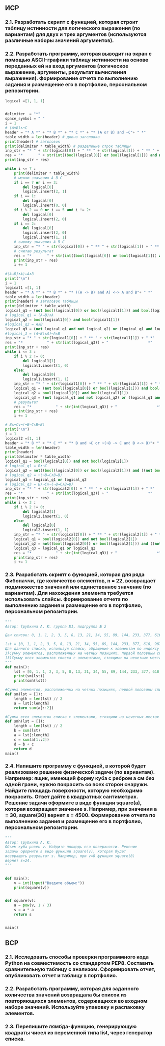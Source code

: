 ## ИСР

### 2.1. Разработать скрипт с функцией, которая строит таблицу истинности для логического выражения (по вариантам) для двух и трех аргументов (используются различные наборы значений аргументов). 


### 2.2. Разработать программу, которая выводит на экран с помощью ASCII-графики таблицу истинности на основе переданных ей на вход аргументов (логическое выражение, аргументы, результат вычисления выражения). Формирование отчета по выполнению задания и размещение его в портфолио, персональном репозитории. 

```python
logical =[1, 1, 1]


delimiter  = "*"
space_symbol = " "
i = 1
# (A∨B)∧¬C
header = "* A *" + "* B *" + "* C *" + "* (A or B) and ¬C"+ " *"
table_width = len(header) # длина заголовка
print(header) # заголовок
print(delimiter * table_width) # разделение строк таблицы
inp_str = "* " + str(logical[0]) + " ** " + str(logical[1]) + " ** " + str(logical[2]) + " *"
res = "*       " + str(int((bool(logical[0]) or bool(logical[1])) and not bool(logical[2]))) + "         *"
print(inp_str + res)

while i <= 7 :
    print(delimiter * table_width)
    # меняю значения A B C
    if i == 7 or i == 3:
        del logical[0]
        logical.insert(2, 1)
    if i == 1:
        del logical[0]
        logical.insert(0, 0) 
    if i % 2 == 0 or i == 5 and i != 2:
        del logical[0]
        logical.insert(2, 0) 
    if i == 2:
        del logical[0]
        logical.insert(2, 0)
        logical.insert(1, 1)
    # вывожу значения A B C
    inp_str = "* " + str(logical[0]) + " ** " + str(logical[1]) + " ** " + str(logical[2]) + " *"
    # считаю результат
    res = "*       " + str(int((bool(logical[0]) or bool(logical[1])) and not bool(logical[2]))) + "         *"
    print(inp_str + res)
    i += 1
    
#(A→B)∧A)↔A∧B
print("\n")
i = 1
logical1 =[1, 1]
header = "* A *" + "* B *" + "* ((A -> B) and A) <-> A and B"+ " *"
table_width = len(header)
print(header) # заголовок таблицы
print(delimiter * table_width)
logical_q1 = (not bool(logical1[0]) or bool(logical1[1])) and bool(logical1[0]) 
# logical_q1 = (A→B)∧A
logical_q2 = bool(logical1[0]) and bool(logical1[1])
#logical_q2 = A∧B
logical_q3 = (not logical_q1 and not logical_q2) or (logical_q1 and logical_q2)
#logical_3 = (A→B)∧A)↔A∧B
inp_str = "* " + str(logical1[0]) + " ** " + str(logical1[1]) + " *"
res = "*           " + str(int(logical_q3)) + "                  *"
print(inp_str + res)
while i <= 3 :
    if i % 2 != 0:
        del logical1[1]
        logical1.insert(1, 0)
    else:
        del logical1[0]
        logical1.insert(1, 1)
    inp_str = "* " + str(logical1[0]) + " ** " + str(logical1[1]) + " *"
    logical_q1 = (not bool(logical1[0]) or bool(logical1[1])) and bool(logical1[0])
    logical_q2 = bool(logical1[0]) and bool(logical1[1])
    logical_q3 = (not logical_q1 and not logical_q2) or (logical_q1 and logical_q2)
    # результат 
    res = "*           " + str(int(logical_q3)) + "                  *"
    print(inp_str + res)
    i += 1

# B∧¬C∨¬(¬B→C∧B↔B)
print("\n")
i = 1
logical2 =[1, 1]
header = "* B *" + "* C *" + "* B and ¬C or ¬(¬B -> C and B <-> B)"+ " *"
table_width = len(header)
print(header)
print(delimiter * table_width)
logical_q1 = bool(logical2[0]) and not bool(logical2[1])
# logical_q1 = B∧¬C
logical_q2 = not((bool(logical2[0]) or bool(logical2[1])) and ((not bool(logical2[0]) and not bool(logical2[0])) or (bool(logical2[0]) and bool(logical2[0]))))
# logical_q2 = ¬(¬B→C∧B↔B)
logical_q3 = logical_q1 or logical_q2
# logical_q3 = B∧¬C∨¬(¬B→C∧B↔B)
inp_str = "* " + str(logical2[0]) + " ** " + str(logical2[1]) + " *"
res = "*           " + str(int(logical_q3)) + "                  *"
print(inp_str + res)
while i <= 3 :
    if i % 2 != 0:
        del logical2[1]
        logical2.insert(1, 0)
    else:
        del logical2[0]
        logical2.insert(1, 1)
    inp_str = "* " + str(logical2[0]) + " ** " + str(logical2[1]) + " *"
    logical_q1 = bool(logical2[0]) and not bool(logical2[1])
    logical_q2 = not((bool(logical2[0]) or bool(logical2[1])) and ((not bool(logical2[0]) and not bool(logical2[0])) or (bool(logical2[0]) and bool(logical2[0]))))
    logical_q3 = logical_q1 or logical_q2
    res = "*           " + str(int(logical_q3)) + "                  *"
    print(inp_str + res)
    i += 1

```

### 2.3. Разработать скрипт с функцией, которая для ряда Фибоначчи, где количество элементов, n = 22, возвращает подмножество значений или единственное значение (по вариантам). Для нахождения элемента требуется использовать слайсы. Формирование отчета по выполнению задания и размещение его в портфолио, персональном репозитории. 

```python
"""
Автор: Трубкина А. Ю. группа №1, подгруппа № 2

Дан список: 0, 1, 1, 2, 3, 5, 8, 13, 21, 34, 55, 89, 144, 233, 377, 610, 987, 1597, 2584, 4181, 6765, 10946

lst = [0, 1, 1, 2, 3, 5, 8, 13, 21, 34, 55, 89, 144, 233, 377, 610, 987, 1597, 2584, 4181, 6765, 10946]
Для данного списка, используя слайсы, обращение к элементам по индексу (не используя циклы или условные операторы) найдите:
3)Сумму элементов, расположенных на четных позициях, первой половины списка.
13)Сумму всех элементов списка с элементами, стоящими на нечетных местах в его первой половине.
"""
def main():
    lst = [0, 1, 1, 2, 3, 5, 8, 13, 21, 34, 55, 89, 144, 233, 377, 610, 987, 1597, 2584, 4181, 6765, 10946]
    print(sm(lst))
    print(smh(lst))

#Сумма элементов, расположенных на четных позициях, первой половины списка.
def sm(lst = []):
    length = len(lst) // 2
    a = lst[:length]
    return sum(a[::2])

#Сумма всех элементов списка с элементами, стоящими на нечетных местах в его первой половине.
def smh(lst = []):
    length = len(lst) // 2
    b = sum(lst)
    a = lst[:length]
    c = sum(a[1::2])
    d = b + c
    return d
main()
```
### 2.4. Напишите программу с функцией, в которой будет реализовано решение физической задачи (по вариантам). Например: ящик, имеющий форму куба с ребром a см без одной грани, нужно покрасить со всех сторон снаружи. Найдите площадь поверхности, которую необходимо покрасить. Ответ дайте в квадратных сантиметрах. Решение задачи оформите в виде функции square(a), которая возвращает значение s. Например, при значении a = 30, square(30) вернет s = 4500. Формирование отчета по выполнению задания и размещение его в портфолио, персональном репозитории.
```python
"""
Автор: Трубкина А. Ю.
Объем куба равен v. Найдите площадь его поверхности. Решение
задачи оформите в виде функции square(v), которая будет
возвращать результат s. Например, при v=8 функция square(8)
вернет s=24.
"""


def main():
    v = int(input("Введите объем:"))
    print(square(v))


def square(v):
    a = pow(v, 1 / 3)
    s = a * a
    return s


main()
```
## ВСР

### 2.1. Исследовать способы проверки программного кода Python на совместимость со стандартом PEP8. Составить сравнительную таблицу с анализом. Сформировать отчет, опубликовать отчет и таблицу в портфолио. 	 

### 2.2. Разработать программу, которая для заданного количества значений возвращала бы список из повторяющихся элементов, содержащихся во входном наборе значений. Используйте упаковку и распаковку элементов.
	
 ### 2.3. Перепишите лямбда-функцию, генерирующую квадраты чисел из переменной типа list, через генератор списка.	
 
 

